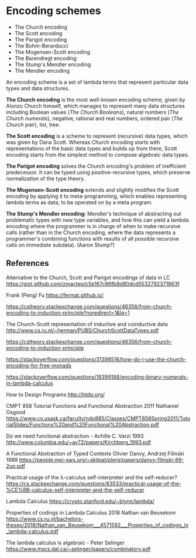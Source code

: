# Encoding schemes

- The Church encoding
- The Scott encoding
- The Parigot encoding
- The Bohm-Berarducci
- The Mogensen-Scott encoding
- The Barendregt encoding
- The Stump's Mendler encoding
- The Mendler encoding

An encoding scheme is a set of lambda terms that represent particular data types and data structures.

**The Church encoding** is the most well-known encoding scheme, given by Alonzo Church himself, which manages to represent many data structures including Boolean values (*The Church Booleans*), natural numbers (*The Church numerals*), negative, rational and real numbers, ordered pair (*The Church pair*), list, tree.

**The Scott encoding** is a scheme to represent (recursive) data types, which was given by Dana Scott. Whereas Church encoding starts with representations of the basic data types and builds up from there, Scott encoding starts from the simplest method to compose algebraic data types.

**The Parigot encoding** solves the Church encoding's problem of inefficient predecessor. It can be typed using positive-recursive types, which preserve normalization of the type theory.

**The Mogensen-Scott encoding** extends and slightly modifies the Scott encoding by applying it to meta-programming, which enables representing lambda terms as data, to be operated on by a meta program.

**The Stump's Mendler encoding**: Mendler's technique of abstracting out problematic types with new type variables, and how this can yield a lambda encoding where the programmer is in charge of when to make recursive calls (rather than in the Church encoding, where the data represents a programmer's combining functions with results of all possible recursive calls on immediate subdata). (Aaron Stump?)



## References

Alternative to the Church, Scott and Parigot encodings of data in LC
https://gist.github.com/zmactep/c5e167c86fb8d80dcd5532792371863f

Frank (Peng) Fu
https://fermat.github.io/

https://cstheory.stackexchange.com/questions/46356/from-church-encoding-to-induction-principle?noredirect=1&lq=1

The Church-Scott representation of inductive and coinductive data
http://www.cs.ru.nl/~herman/PUBS/ChurchScottDataTypes.pdf

https://cstheory.stackexchange.com/questions/46356/from-church-encoding-to-induction-principle

https://stackoverflow.com/questions/31398516/how-do-i-use-the-church-encoding-for-free-monads

https://stackoverflow.com/questions/18399188/encoding-binary-numerals-in-lambda-calculus

How to Design Programs
http://htdp.org/

CMPT 858 Tutorial Functions and Functional Abstraction 2011 Nathaniel Osgood 
https://www.cs.usask.ca/faculty/ndo885/Classes/CMPT858Spring2011/TutorialSlides/Functions%20and%20Functional%20Abstraction.pdf

Do we need functional abstraction - Achille C. Varzi 1993
http://www.columbia.edu/~av72/papers/Kirchberg_1993.pdf

A Functional Abstraction of Typed Contexts
Olivier Danvy, Andrzej Filinski 1989
https://people.mpi-sws.org/~skilpat/plerg/papers/danvy-filinski-89-2up.pdf

Practical usage of the λ-calculus self-interpreter and the self-reducer?
https://cs.stackexchange.com/questions/83533/practical-usage-of-the-%CE%BB-calculus-self-interpreter-and-the-self-reducer

Lambda Calculus
https://crypto.stanford.edu/~blynn/lambda/

Properties of codings in Lambda Calculus 2018 Nathan van Beusekom
https://www.cs.ru.nl/bachelors-theses/2018/Nathan_van_Beusekom___4571592___Properties_of_codings_in_lambda-calculus.pdf

The lambda calculus is algebraic - Peter Selinger
https://www.mscs.dal.ca/~selinger/papers/combinatory.pdf
